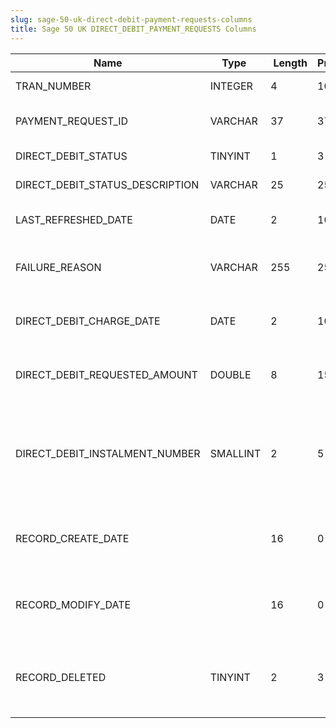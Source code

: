 ```yaml
---
slug: sage-50-uk-direct-debit-payment-requests-columns
title: Sage 50 UK DIRECT_DEBIT_PAYMENT_REQUESTS Columns
---
```

| Name | Type  |  Length | Precision  |  Notes  | Example |
| --- | --- | --- | --- | --- | --- |
| TRAN_NUMBER | INTEGER | 4 | 10 | Transaction number |  |
| PAYMENT_REQUEST_ID | VARCHAR | 37 | 37 | Payment request guid |  |
| DIRECT_DEBIT_STATUS | TINYINT | 1 | 3 | Direct debit status |  |
| DIRECT_DEBIT_STATUS_DESCRIPTION | VARCHAR | 25 | 25 | Direct debit status |  |
| LAST_REFRESHED_DATE | DATE | 2 | 10 | Direct debit last refresh date |  |
| FAILURE_REASON | VARCHAR | 255 | 255 | Failure reason (if status is "failed") |  |
| DIRECT_DEBIT_CHARGE_DATE | DATE | 2 | 10 | Direct debit charge date for payment |  |
| DIRECT_DEBIT_REQUESTED_AMOUNT | DOUBLE | 8 | 15 | Requested amount for direct debit payment |  |
| DIRECT_DEBIT_INSTALMENT_NUMBER | SMALLINT | 2 | 5 | Instalment number when the payment is part of instalments for an invocie |  |
| RECORD_CREATE_DATE |  | 16 | 0 | Date and time when the record was created |  |
| RECORD_MODIFY_DATE |  | 16 | 0 | Date and time when the record was modified |  |
| RECORD_DELETED | TINYINT | 2 | 3 | Flag denoting if the record has been deleted or not. |  |

